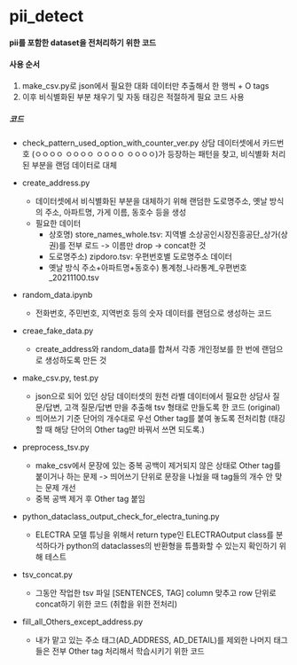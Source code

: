 # pii_detect

#### pii를 포함한 dataset을 전처리하기 위한 코드

#### 사용 순서
1. make_csv.py로 json에서 필요한 대화 데이터만 추출해서 한 행씩 + O tags
2. 이후 비식별화된 부분 채우기 및 자동 태깅은 적절하게 필요 코드 사용 

##### 코드
+ check_pattern_used_option_with_counter_ver.py
상담 데이터셋에서 카드번호 (ㅇㅇㅇㅇ ㅇㅇㅇㅇ ㅇㅇㅇㅇ ㅇㅇㅇㅇ)가 등장하는 패턴을 찾고, 비식별화 처리된 부분을 랜덤 데이터로 대체

+ create_address.py
  + 데이터셋에서 비식별화된 부분을 대체하기 위해 랜덤한 도로명주소, 옛날 방식의 주소, 아파트명, 가게 이름, 동호수 등을 생성
  + 필요한 데이터
    + 상호명) store_names_whole.tsv: 지역별 소상공인시장진흥공단_상가(상권)를 전부 로드 -> 이름만 drop -> concat한 것
    + 도로명주소) zipdoro.tsv: 우편번호별 도로명주소 데이터
    + 옛날 방식 주소+아파트명+동호수) 통계청_나라통계_우편번호_20211100.tsv

+ random_data.ipynb
  + 전화번호, 주민번호, 지역번호 등의 숫자 데이터를 랜덤으로 생성하는 코드 

+ creae_fake_data.py
  + create_address와 random_data를 합쳐서 각종 개인정보를 한 번에 랜덤으로 생성하도록 만든 것

+ make_csv.py, test.py
  + json으로 되어 있던 상담 데이터셋의 원천 라벨 데이터에서 필요한 상담사 질문/답변, 고객 질문/답변 만을 추출해 tsv 형태로 만들도록 한 코드 (original)
  + 띄어쓰기 기준 단어의 개수대로 우선 Other tag를 붙여 놓도록 전처리함 (태깅할 때 해당 단어의 Other tag만 바꿔서 쓰면 되도록.)

+ preprocess_tsv.py
  + make_csv에서 문장에 있는 중복 공백이 제거되지 않은 상태로 Other tag를 붙이거나 하는 문제 -> 띄어쓰기 단위로 문장을 나눴을 때 tag들의 개수 안 맞는 문제 개선
  + 중복 공백 제거 후 Other tag 붙임

+ python_dataclass_output_check_for_electra_tuning.py
  + ELECTRA 모델 튜닝을 위해서 return type인 ELECTRAOutput class를 분석하다가 python의 dataclasses의 반환형을 튜플화할 수 있는지 확인하기 위해 테스트

+ tsv_concat.py
  + 그동안 작업한 tsv 파일 [SENTENCES, TAG] column 맞추고 row 단위로 concat하기 위한 코드 (취합을 위한 전처리)

+ fill_all_Others_except_address.py
  + 내가 맡고 있는 주소 태그(AD_ADDRESS, AD_DETAIL)를 제외한 나머지 태그들은 전부 Other tag 처리해서 학습시키기 위한 코드
